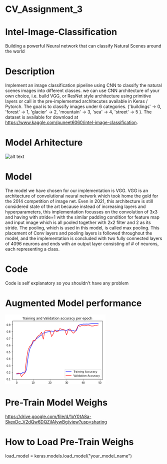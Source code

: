 # CV_Assignment_3
# Intel-Image-Classification
Building a powerful Neural network that can classify Natural Scenes around the world
# Description
Implement an image classification pipeline using CNN to classify the natural scenes images into different
classes. we can use CNN architecture of your own choice, i.e. build VGG, or ResNet style
architecture using primitive layers or call in the pre-implemented architecutes available in Keras /
Pytorch.
The goal is to classify images under 6 categories. {'buildings' -> 0, 'forest' -> 1, 'glacier' -> 2, 'mountain' -> 3, 'sea' -> 4, 'street' -> 5 }. The dataset is available for download at https://www.kaggle.com/puneet6060/intel-image-classification.
# Model Arhitecture
![alt text](https://miro.medium.com/max/470/1*3-TqqkRQ4rWLOMX-gvkYwA.png)
# Model
The model we have chosen for our implementation is VGG. VGG is an architecture of convolutional neural network which took home the gold for the 2014 competition of image net. Even in 2021, this architecture is still considered state of the art because instead of increasing layers and hyperparameters, this implementation focusses on the convolution of 3x3 and having with stride=1 with the similar padding condition for feature map and input image which is all pooled together with 2x2 filter and 2 as its stride. The pooling, which is used in this model, is called max pooling. This placement of Conv layers and pooling layers is followed throughout the model, and the implementation is concluded with two fully connected layers of 4096 neurons and ends with an output layer consisting of # of neurons, each representing a class.
# Code
Code is self explanatory so you shouldn't have any problem
# Augmented Model performance
![alt text](https://github.com/Abdullah-Sabir/CV_Assignment_3/blob/main/Screenshot%20(288).png?raw=true)
# Pre-Train Model Weighs
https://drive.google.com/file/d/1oY0tA8a-SkexDc_V2dQw6DQZjIAlywBg/view?usp=sharing
# How to Load Pre-Train Weighs
load_model = keras.models.load_model("your_model_name")
